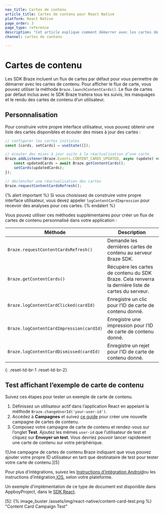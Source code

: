 ```yaml
---
nav_title: Cartes de contenu
article_title: Cartes de contenu pour React Native
platform: React Native
page_order: 3
page_type: reference
description: "Cet article explique comment démarrer avec les cartes de contenu pour les applications React Native."
channel: cartes de contenu

---
```


# Cartes de contenu

Les SDK Braze incluent un flux de cartes par défaut pour vous permettre de démarrer avec les cartes de contenu. Pour afficher le flux de carte, vous pouvez utiliser la méthode `Braze.launchContentCards()`. Le flux de cartes par défaut inclus avec le SDK Braze traitera tous les suivis, les masquages et le rendu des cartes de contenu d’un utilisateur.

## Personnalisation

Pour construire votre propre interface utilisateur, vous pouvez obtenir une liste des cartes disponibles et écouter des mises à jour des cartes :

```javascript
// configurer les cartes initiales
const [cards, setCards] = useState([]);

// écouter des mises à jour suite à la réactualisation d’une carte
Braze.addListener(Braze.Events.CONTENT_CARDS_UPDATED, async (update) => {
    const updatedCards = await Braze.getContentCards();
    setCards(updatedCards);
});

// déclencher une réactualisation des cartes
Braze.requestContentCardsRefresh();
```

{% alert important %}
Si vous choisissez de construire votre propre interface utilisateur, vous devez appeler `logContentCardImpression` pour recevoir des analyses pour ces cartes.
{% endalert %}

Vous pouvez utiliser ces méthodes supplémentaires pour créer un flux de cartes de contenu personnalisé dans votre application :

| Méthode                                         | Description                                                                                            |
| ---------------------------------------------- | ------------------------------------------------------------------------------------------------------ |
| `Braze.requestContentCardsRefresh()`     | Demande les dernières cartes de contenu au serveur Braze SDK.                                           |
| `Braze.getContentCards()`                | Récupère les cartes de contenu du SDK Braze. Cela renverra la dernière liste de cartes du serveur. |
| `Braze.logContentCardClicked(cardId)`    | Enregistre un clic pour l’ID de carte de contenu donné.                                                            |
| `Braze.logContentCardImpression(cardId)` | Enregistre une impression pour l’ID de carte de contenu donné.                                                      |
| `Braze.logContentCardDismissed(cardId)`  | Enregistre un rejet pour l’ID de carte de contenu donné.                                                        |
{: .reset-td-br-1 .reset-td-br-2}

## Test affichant l’exemple de carte de contenu

Suivez ces étapes pour tester un exemple de carte de contenu.

1. Définissez un utilisateur actif dans l’application React en appelant la méthode `Braze.changeUserId('your-user-id')`.
2. Accédez à **Campagnes** et suivez [ce guide][4]  pour créer une nouvelle campagne de cartes de contenu.
3. Composez votre campagne de carte de contenu et rendez-vous sur l’onglet **Test**. Ajoutez les mêmes `user-id` que l’utilisateur de test et cliquez sur **Envoyer un test**. Vous devriez pouvoir lancer rapidement une carte de contenu sur votre périphérique.

![Une campagne de cartes de contenu Braze indiquant que vous pouvez ajouter votre propre ID utilisateur en tant que destinataire de test pour tester votre carte de contenu.][5]

Pour plus d’intégrations, suivez les [Instructions d’intégration Android][2]ou les instructions d’intégration[ iOS][3], selon votre plateforme.

Un exemple d’implémentation de ce type de document est disponible dans AppboyProject, dans le [SDK React][1].

[1]: https://github.com/Appboy/appboy-react-sdk
[2]: {{site.baseurl}}/developer_guide/platform_integration_guides/android/content_cards/data_models/
[3]: {{site.baseurl}}/developer_guide/platform_integration_guides/ios/content_cards/data_model/
[4]: {{site.baseurl}}/user_guide/message_building_by_channel/content_cards/create

[5]: {% image_buster /assets/img/react-native/content-card-test.png %} "Content Card Campaign Test"
